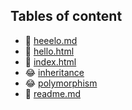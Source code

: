 ## Tables of content
- 🤣 [heeelo.md](./heeelo.md)
- 🤣 [hello.html](./hello.html)
- 🤣 [index.html](./index.html)
- 😂 [inheritance](./inheritance)
- 😂 [polymorphism](./polymorphism)
- 🤣 [readme.md](./readme.md)
